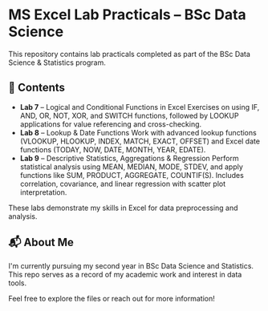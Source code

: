 # MS Excel Lab Practicals – BSc Data Science

This repository contains lab practicals completed as part of the BSc Data Science & Statistics program.

## 📄 Contents

- **Lab 7** – Logical and Conditional Functions in Excel
              Exercises on using IF, AND, OR, NOT, XOR, and SWITCH functions, followed by LOOKUP applications for value referencing and cross-checking.
- **Lab 8** – Lookup & Date Functions
              Work with advanced lookup functions (VLOOKUP, HLOOKUP, INDEX, MATCH, EXACT, OFFSET) and Excel date functions (TODAY, NOW, DATE, MONTH, YEAR, EDATE).
- **Lab 9** – Descriptive Statistics, Aggregations & Regression
              Perform statistical analysis using MEAN, MEDIAN, MODE, STDEV, and apply functions like SUM, PRODUCT, AGGREGATE, COUNTIF(S). Includes correlation, covariance, and linear regression with scatter plot interpretation.

These labs demonstrate my skills in Excel for data preprocessing and analysis.

## 📬 About Me

I'm currently pursuing my second year in BSc Data Science and Statistics. This repo serves as a record of my academic work and interest in data tools.

Feel free to explore the files or reach out for more information!
